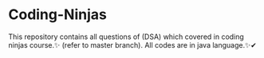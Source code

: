 # Coding-Ninjas
This repository contains all questions of (DSA) which covered in coding ninjas course.✨ (refer to master branch).
All codes are in java language.✨✔
